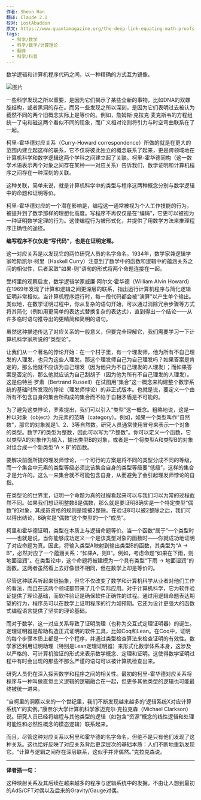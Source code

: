 ```yaml
---
作者: Sheon Han
翻译: Claude 2.1
校对: LostAbaddon
原文: https://www.quantamagazine.org/the-deep-link-equating-math-proofs-and-computer-programs-20231011/
tags:
  - 科学/数学
  - 科学/数学/计算理论
  - 翻译
  - 科学/科普
---
```

数学逻辑和计算机程序代码之间，以一种精确的方式互为镜像。

![图片](https://mmbiz.qpic.cn/sz_mmbiz_png/jkFDUC8sfgDulmibIcIgicwfokRpla8ytKf0cBiahkCuqG4MyicDOv5Tjw7ibib4ic7ia3uob9etfJDEor97baxmeM4UWg/640?wx_fmt=png&wxfrom=5&wx_lazy=1&wx_co=1)

一些科学发现之所以重要，是因为它们揭示了某些全新的事物，比如DNA的双螺旋结构，或者黑洞的存在。而另一些发现之所以深刻，是因为它们表明过去被认为截然不同的两个旧概念实际上是等价的。例如，詹姆斯·克拉克·麦克斯韦的方程组统一了电和磁这两个看似不同的现象，而广义相对论则将引力与时空弯曲联系在了一起。

柯里-霍华德对应关系（Curry-Howard correspondence）所做的就是在更大的范围内建立起这样的联系，它不仅将彼此独立的概念联系了起来，更是跨领域地在计算机科学和数学逻辑这两个学科之间建立起了关联。柯里-霍华德同构（这一数学术语表示两个对象之间存在某种一一对应关系）告诉我们，数学证明和计算机程序之间存在一种深刻的关联。

这种关联，简单来说，就是计算机科学中的类型与程序这两种概念分别与数学逻辑中的命题和证明等价。

柯里-霍华德对应的一个潜在影响是，编程这一通常被视为个人工作技能的行为，被提升到了数学那样的理想化高度。写程序不再仅仅是在“编码”，它更可以被视为一种证明数学定理的行为。这使编程行为被形式化，并提供了用数学方法来推理程序正确性的途径。

**编写程序不仅仅是“写代码”，也是在证明定理。**

这一对应关系是以发现它的两位研究人员的名字命名。1934年，数学家兼逻辑学家哈斯凯尔·柯里（Haskell Curry）注意到了数学中的函数和逻辑中的蕴涵关系之间的相似性，后者采取“如果-则”语句的形式将两个命题连接在一起。

受柯里的观察启发，数学逻辑学家威廉·阿尔文·霍华德（William Alvin Howard）在1969年发现了计算和逻辑之间更深层的联系，指出运行计算机程序与简化逻辑证明非常相似。当计算机程序运行时，每一段代码都会被“演算”以产生单个输出。类似地，在数学证明过程中，你从复杂的语句开始，可以通过消除冗余步骤等方式将其简化（例如用更简单的表达式替换复杂的表达式），直到得出一个结论——从许多临时语句推导出的更精简和简明的语句。

虽然这种描述传达了对应关系的一般意义，但要完全理解它，我们需要学习一下计算机科学家所说的“类型论”。

让我们从一个著名的悖论开始：在一个村子里，有一个理发师，他为所有不自己理发的人理发，也只为这些人理发。那这个理发师自己为自己理发吗？如果答案是肯定的，那么他就不应该为自己理发（因为他只为不自己理发的人理发）；而如果答案是否定的，那么他就应该为自己刮胡子（因为他为所有不自己理发的人理发）。这是伯特兰·罗素（Bertrand Russell）在试图用“集合”这一概念来构建整个数学系统的基础时所发现的悖论（理发师悖论）的非正式版本。也就是说，要定义一个由所有不包含自身的集合所构成的集合而不陷于自相矛盾是不可能的。

为了避免这类悖论，罗素提出，我们可以引入“类型”这一概念。粗略地说，这是一种以对象（object）为元素的范畴（category）。例如，如果一个类型叫作“自然数”，那它的对象就是1、2、3等自然数。研究人员通常使用冒号来表示一个对象的类型。数字7的类型为整数，因此可以写为“7:整数”。你可以定义一个函数，它以类型A的对象作为输入，输出类型B的对象，或者是一个将类型A和类型B的对象对组合成一个新类型“A × B”的函数。

要解决前面所提的理发师悖论，一个可行的方案是将不同的类型分成不同的等级，而一个集合中元素的类型等级必须比该集合自身的类型等级要“低级”，这样的集合才是允许的。这么一来集合就不可能包含自身，从而避免了会引起理发师悖论的自指。

在类型论的世界里，证明一个命题为真的过程看起来可以与我们习以为常的过程截然不同。如果我们想证明整数8是偶数，那么就是要证明8确实是一个特定类型“偶数”的对象，其成员资格的规则是能被2整除。在验证8可以被2整除之后，我们可以得出结论，8确实是“偶数”这个类型的一个“成员”。

柯里和霍华德证明，类型在本质上与逻辑命题等价。当一个函数“属于”一个类型时——也就是说，当你能够成功定义一个是该类型对象的函数时——你就成功地证明了对应命题为真。因此，将输入类型A映射到输出类型B的函数，其类型为“A → B”，必然对应了一个蕴涵关系：“如果A，则B”。例如，考虑命题“如果在下雨，则地面湿润”。在类型论中，这个命题将被建模为一个具有类型“下雨 → 地面湿润”的函数。这两者虽然看上去好像很不相同，但在数学上却是等价的。

尽管这种联系听起来很抽象，但它不仅改变了数学和计算机科学从业者对他们工作的看法，而且在这两个领域都带来了几个实际应用。对于计算机科学，它为软件验证提供了理论基础，而软件验证是确保软件正确性的过程。通过用逻辑命题表达期望的行为，程序员可以在数学上证明程序的行为如预期。它还为设计更强大的函数式编程语言提供了坚实的理论基础。

而对于数学，这一对应关系导致了证明助理（也称为交互式定理证明器）的诞生。定理证明器是帮助构造正式证明的软件工具，比如Coq和Lean。在Coq中，证明的每个步骤本质上都是一个个程序，并通过类型检查算法来检查证明的有效性。数学家还利用证明助理（特别是Lean定理证明器）来形式化数学体系本身，这涉及以严格的、可计算机验证的形式来表示数学概念、定理和证明。这使得数学证明过程中有时会出现的那些不那么严谨的语句可以被计算机检查出来。

研究人员仍在深入探索数学和程序之间的相关性。最初的柯里-霍华德对应关系将程序与一种叫做直觉主义逻辑的逻辑融合在一起，但更多其他类型的逻辑也可能最终被统一进来。

“自柯里的洞察以来的一个世纪里，我们不断发现越来越多的‘逻辑系统X对应计算系统Y’的实例。”康奈尔大学计算机科学家迈克尔·克拉克森（Michael Clarkson）说。研究人员已经将编程与其他类型的逻辑（如包含“资源”概念的线性逻辑和处理可能性和必然性概念的模态逻辑）联系起来。

而且，尽管这种对应关系以柯里和霍华德的名字命名，但绝不是只有他们发现了这种关系。这也恰好反映了对应关系背后更深层次的基础本质：人们不断地重新发现它。“计算与逻辑之间存在深层联系，这似乎并非偶然。”克拉克森说。

---

**译者插一句：**

这种映射关系及其后续在越来越多的程序与逻辑系统中的发掘，不由让人想到最初的AdS/CFT对偶以及后来的Gravity/Gauge对偶。